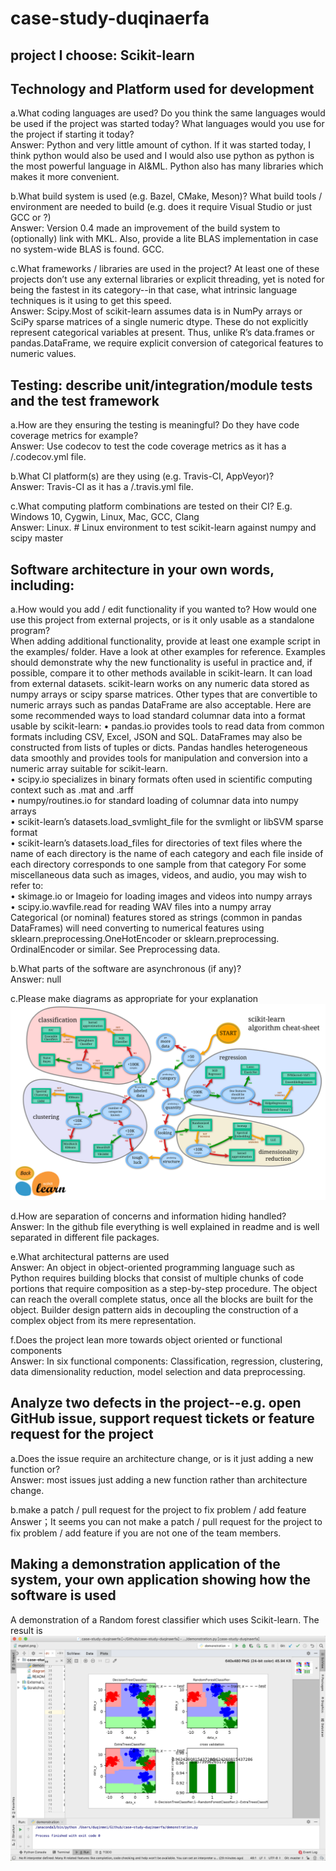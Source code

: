 # case-study-duqinaerfa
## project I choose: Scikit-learn
## Technology and Platform used for development
a.What coding languages are used? Do you think the same languages would be used if the project was started today? What languages would you use for the project if starting it today?   
Answer: Python and very little amount of cython. If it was started today, I think python would also be used and I would also use python as python is the most powerful language in AI&ML. Python also has many libraries which makes it more convenient.  
  
b.What build system is used (e.g. Bazel, CMake, Meson)? What build tools / environment are needed to build (e.g. does it require Visual Studio or just GCC or ?)  
Answer: Version 0.4 made an improvement of the build system to (optionally) link with MKL. Also, provide a lite BLAS implementation in case no system-wide BLAS is found. GCC.  
  
c.What frameworks / libraries are used in the project? At least one of these projects don’t use any external libraries or explicit threading, yet is noted for being the fastest in its category--in that case, what intrinsic language techniques is it using to get this speed.  
Answer: Scipy.Most of scikit-learn assumes data is in NumPy arrays or SciPy sparse matrices of a single numeric dtype. These do not explicitly represent categorical variables at present. Thus, unlike R’s data.frames or pandas.DataFrame, we require explicit conversion of categorical features to numeric values.  
## Testing: describe unit/integration/module tests and the test framework
a.How are they ensuring the testing is meaningful? Do they have code coverage metrics for example?  
Answer: Use codecov to test the code coverage metrics as it has a /.codecov.yml file.  
  
b.What CI platform(s) are they using (e.g. Travis-CI, AppVeyor)?  
Answer: Travis-CI as it has a  /.travis.yml file.  
  
c.What computing platform combinations are tested on their CI? E.g. Windows 10, Cygwin, Linux, Mac, GCC, Clang  
Answer: Linux. # Linux environment to test scikit-learn against numpy and scipy master  
  
## Software architecture in your own words, including:
a.How would you add / edit functionality if you wanted to? How would one use this project from external projects, or is it only usable as a standalone program?   
When adding additional functionality, provide at least one example script in the examples/ folder. Have
a look at other examples for reference. Examples should demonstrate why the new functionality is useful in
practice and, if possible, compare it to other methods available in scikit-learn. It can load from external datasets. scikit-learn works on any numeric data stored as numpy arrays or scipy sparse matrices. Other types that are convertible to numeric arrays such as pandas DataFrame are also acceptable.
Here are some recommended ways to load standard columnar data into a format usable by scikit-learn:
• pandas.io provides tools to read data from common formats including CSV, Excel, JSON and SQL. DataFrames
may also be constructed from lists of tuples or dicts. Pandas handles heterogeneous data smoothly and provides tools for manipulation and conversion into a numeric array suitable for scikit-learn.  
• scipy.io specializes in binary formats often used in scientific computing context such as .mat and .arff  
• numpy/routines.io for standard loading of columnar data into numpy arrays  
• scikit-learn’s datasets.load_svmlight_file for the svmlight or libSVM sparse format  
• scikit-learn’s datasets.load_files for directories of text files where the name of each directory is the
name of each category and each file inside of each directory corresponds to one sample from that category
For some miscellaneous data such as images, videos, and audio, you may wish to refer to:  
• skimage.io or Imageio for loading images and videos into numpy arrays  
• scipy.io.wavfile.read for reading WAV files into a numpy array  
Categorical (or nominal) features stored as strings (common in pandas DataFrames) will need converting to
numerical features using sklearn.preprocessing.OneHotEncoder or sklearn.preprocessing. OrdinalEncoder or similar. See Preprocessing data.  
  
b.What parts of the software are asynchronous (if any)?  
Answer: null   
  
c.Please make diagrams as appropriate for your explanation   
![Image text](https://github.com/ec500-software-engineering/case-study-duqinaerfa/blob/master/diagrams.png)
  
  
d.How are separation of concerns and information hiding handled?  
Answer: In the github file everything is well explained in readme and is well separated in different file packages.  
  
e.What architectural patterns are used   
Answer: An object in object-oriented programming language such as Python requires building blocks that consist of multiple chunks of code portions that require composition as a step-by-step procedure. The object can reach the overall complete status, once all the blocks are built for the object. Builder design pattern aids in decoupling the construction of a complex object from its mere representation.  
  
f.Does the project lean more towards object oriented or functional components  
Answer: In six functional components: Classification, regression, clustering, data dimensionality reduction, model selection and data preprocessing.   
## Analyze two defects in the project--e.g. open GitHub issue, support request tickets or feature request for the project
a.Does the issue require an architecture change, or is it just adding a new function or?  
Answer: most issues just adding a new function rather than architecture change.  
  
b.make a patch / pull request for the project to fix problem / add feature  
Answer；It seems you can not make a patch / pull request for the project to fix problem / add feature if you are not one of the team members.  
## Making a demonstration application of the system, your own application showing how the software is used  
A demonstration of a Random forest classifier which uses Scikit-learn. The result is 
![Image text](https://github.com/ec500-software-engineering/case-study-duqinaerfa/blob/master/demonstration_result.png)